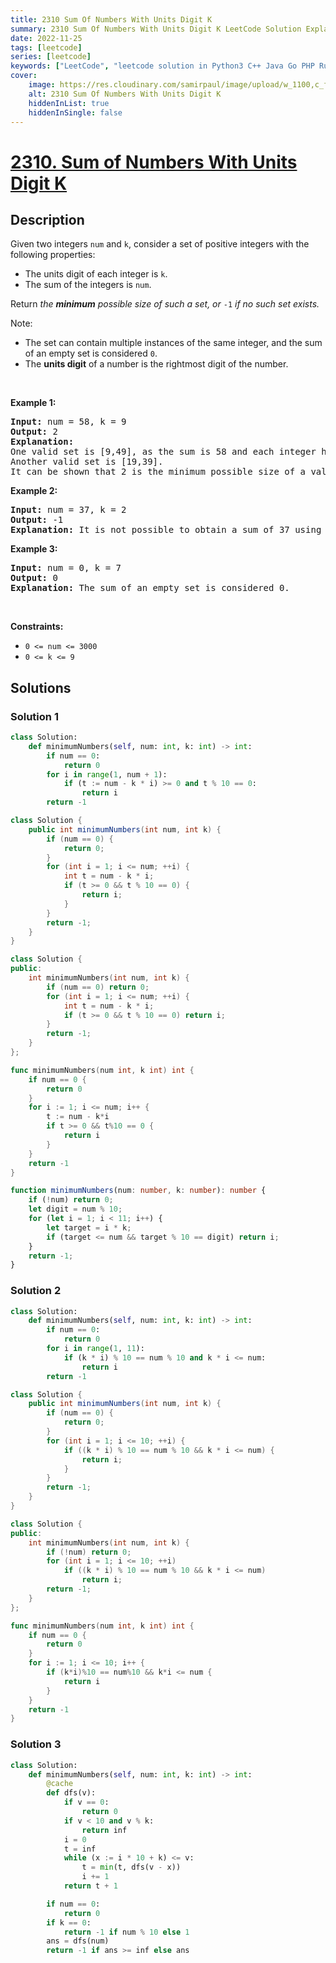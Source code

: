 ```yaml
---
title: 2310 Sum Of Numbers With Units Digit K
summary: 2310 Sum Of Numbers With Units Digit K LeetCode Solution Explained
date: 2022-11-25
tags: [leetcode]
series: [leetcode]
keywords: ["LeetCode", "leetcode solution in Python3 C++ Java Go PHP Ruby Swift TypeScript Rust C# JavaScript C", "2310 Sum Of Numbers With Units Digit K LeetCode Solution Explained in all languages"]
cover:
    image: https://res.cloudinary.com/samirpaul/image/upload/w_1100,c_fit,co_rgb:FFFFFF,l_text:Arial_75_bold:2310 Sum Of Numbers With Units Digit K - Solution Explained/problem-solving.webp
    alt: 2310 Sum Of Numbers With Units Digit K
    hiddenInList: true
    hiddenInSingle: false
---
```



# [2310. Sum of Numbers With Units Digit K](https://leetcode.com/problems/sum-of-numbers-with-units-digit-k)


## Description

<p>Given two integers <code>num</code> and <code>k</code>, consider a set of positive integers with the following properties:</p>

<ul>
	<li>The units digit of each integer is <code>k</code>.</li>
	<li>The sum of the integers is <code>num</code>.</li>
</ul>

<p>Return <em>the <strong>minimum</strong> possible size of such a set, or </em><code>-1</code><em> if no such set exists.</em></p>

<p>Note:</p>

<ul>
	<li>The set can contain multiple instances of the same integer, and the sum of an empty set is considered <code>0</code>.</li>
	<li>The <strong>units digit</strong> of a number is the rightmost digit of the number.</li>
</ul>

<p>&nbsp;</p>
<p><strong class="example">Example 1:</strong></p>

<pre>
<strong>Input:</strong> num = 58, k = 9
<strong>Output:</strong> 2
<strong>Explanation:</strong>
One valid set is [9,49], as the sum is 58 and each integer has a units digit of 9.
Another valid set is [19,39].
It can be shown that 2 is the minimum possible size of a valid set.
</pre>

<p><strong class="example">Example 2:</strong></p>

<pre>
<strong>Input:</strong> num = 37, k = 2
<strong>Output:</strong> -1
<strong>Explanation:</strong> It is not possible to obtain a sum of 37 using only integers that have a units digit of 2.
</pre>

<p><strong class="example">Example 3:</strong></p>

<pre>
<strong>Input:</strong> num = 0, k = 7
<strong>Output:</strong> 0
<strong>Explanation:</strong> The sum of an empty set is considered 0.
</pre>

<p>&nbsp;</p>
<p><strong>Constraints:</strong></p>

<ul>
	<li><code>0 &lt;= num &lt;= 3000</code></li>
	<li><code>0 &lt;= k &lt;= 9</code></li>
</ul>

## Solutions

### Solution 1

<!-- tabs:start -->

```python
class Solution:
    def minimumNumbers(self, num: int, k: int) -> int:
        if num == 0:
            return 0
        for i in range(1, num + 1):
            if (t := num - k * i) >= 0 and t % 10 == 0:
                return i
        return -1
```

```java
class Solution {
    public int minimumNumbers(int num, int k) {
        if (num == 0) {
            return 0;
        }
        for (int i = 1; i <= num; ++i) {
            int t = num - k * i;
            if (t >= 0 && t % 10 == 0) {
                return i;
            }
        }
        return -1;
    }
}
```

```cpp
class Solution {
public:
    int minimumNumbers(int num, int k) {
        if (num == 0) return 0;
        for (int i = 1; i <= num; ++i) {
            int t = num - k * i;
            if (t >= 0 && t % 10 == 0) return i;
        }
        return -1;
    }
};
```

```go
func minimumNumbers(num int, k int) int {
	if num == 0 {
		return 0
	}
	for i := 1; i <= num; i++ {
		t := num - k*i
		if t >= 0 && t%10 == 0 {
			return i
		}
	}
	return -1
}
```

```ts
function minimumNumbers(num: number, k: number): number {
    if (!num) return 0;
    let digit = num % 10;
    for (let i = 1; i < 11; i++) {
        let target = i * k;
        if (target <= num && target % 10 == digit) return i;
    }
    return -1;
}
```

<!-- tabs:end -->

### Solution 2

<!-- tabs:start -->

```python
class Solution:
    def minimumNumbers(self, num: int, k: int) -> int:
        if num == 0:
            return 0
        for i in range(1, 11):
            if (k * i) % 10 == num % 10 and k * i <= num:
                return i
        return -1
```

```java
class Solution {
    public int minimumNumbers(int num, int k) {
        if (num == 0) {
            return 0;
        }
        for (int i = 1; i <= 10; ++i) {
            if ((k * i) % 10 == num % 10 && k * i <= num) {
                return i;
            }
        }
        return -1;
    }
}
```

```cpp
class Solution {
public:
    int minimumNumbers(int num, int k) {
        if (!num) return 0;
        for (int i = 1; i <= 10; ++i)
            if ((k * i) % 10 == num % 10 && k * i <= num)
                return i;
        return -1;
    }
};
```

```go
func minimumNumbers(num int, k int) int {
	if num == 0 {
		return 0
	}
	for i := 1; i <= 10; i++ {
		if (k*i)%10 == num%10 && k*i <= num {
			return i
		}
	}
	return -1
}
```

<!-- tabs:end -->

### Solution 3

<!-- tabs:start -->

```python
class Solution:
    def minimumNumbers(self, num: int, k: int) -> int:
        @cache
        def dfs(v):
            if v == 0:
                return 0
            if v < 10 and v % k:
                return inf
            i = 0
            t = inf
            while (x := i * 10 + k) <= v:
                t = min(t, dfs(v - x))
                i += 1
            return t + 1

        if num == 0:
            return 0
        if k == 0:
            return -1 if num % 10 else 1
        ans = dfs(num)
        return -1 if ans >= inf else ans
```

<!-- tabs:end -->

<!-- end -->

